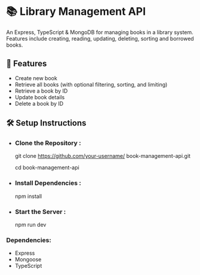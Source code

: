 
# 📚 Library Management API

An Express, TypeScript & MongoDB for managing books in a library system. Features include creating, reading, updating, deleting, sorting and borrowed  books.

##  🚀 Features
- Create new book
- Retrieve all books (with optional filtering, sorting, and limiting)
- Retrieve a book by ID
- Update book details
- Delete a book by ID

##  🛠️ Setup Instructions
-  ### Clone the Repository :
   git clone https://github.com/your-username/ book-management-api.git
   
   cd book-management-api

- ### Install Dependencies :
     npm install
- ### Start the Server :  
   npm run dev  

### Dependencies: 
- Express
- Mongoose
- TypeScript
